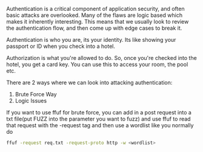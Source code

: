 Authentication is a critical component of application security, and often basic attacks are overlooked. Many of the flaws are logic based which makes it inherently interesting. This means that we usually look to review the authentication flow, and then come up with edge cases to break it. 

Authentication is who you are, its your identity. Its like showing your passport or ID when you check into a hotel. 

Authorization is what you're allowed to do. So, once you're checked into the hotel, you get a card key. You can use this to access your room, the pool etc. 

There are 2 ways where we can look into attacking authentication:

1. Brute Force Way
2. Logic Issues

If you want to use ffuf for brute force, you can add in a post request into a txt file(put FUZZ into the parameter you want to fuzz) and use ffuf to read that request with the -request tag and then use a wordlist like you normally do

```bash
ffuf -request req.txt -request-proto http -w <wordlist>
```


